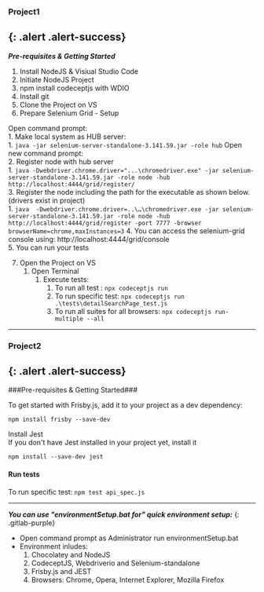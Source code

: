### Project1 
{: .alert .alert-success}
---
***Pre-requisites & Getting Started***

1. Install NodeJS & Visiual Studio Code
2. Initiate NodeJS Project
3. npm install codeceptjs with WDIO
4. Install git
5. Clone the Project on VS
6. Prepare Selenium Grid - Setup  

Open command prompt:  
             1. Make local system as HUB server:     
                 1. ``` java -jar selenium-server-standalone-3.141.59.jar -role hub ```
Open new command prompt:  				 
             2. Register node with hub server  
                 1. ```java -Dwebdriver.chrome.driver="...\chromedriver.exe" -jar selenium-server-standalone-3.141.59.jar -role node -hub http://localhost:4444/grid/register/```        
             3. Register the node including the path for the executable as shown below.(drivers exist in project)  
                 1. ```java  -Dwebdriver.chrome.driver=..\…\chromedriver.exe -jar selenium-server-standalone-3.141.59.jar -role node -hub http://localhost:4444/grid/register -port 7777 -browser browserName=chrome,maxInstances=3``` 
             4. You can access the selenium-grid console using: http://localhost:4444/grid/console       
             5. You can run your tests  

7. Open the Project on VS     
     1. Open Terminal    
        1. Execute tests:    
             1. To run all test : ``` npx codeceptjs run  ```    
             2. To run specific test: ``` npx codeceptjs run .\tests\detailSearchPage_test.js     ```    
             3. To run all suites for all browsers: ``` npx codeceptjs run-multiple --all  ```    

----

### Project2 
{: .alert .alert-success}
---
###Pre-requisites & Getting Started###

To get started with Frisby.js, add it to your project as a dev dependency:  

```npm install frisby --save-dev```  

Install Jest  
If you don't have Jest installed in your project yet, install it  

```npm install --save-dev jest```

#### Run tests ####

To run specific test: ```npm test api_spec.js```

----
***You can use "environmentSetup.bat for" quick environment setup:***
{: .gitlab-purple}
- Open command prompt as Administrator run environmentSetup.bat
- Environment inludes:
    1. Chocolatey and NodeJS
    2. CodeceptJS, Webdriverio and Selenium-standalone
    3. Frisby.js and JEST
    4. Browsers: Chrome, Opera, Internet Explorer, Mozilla Firefox